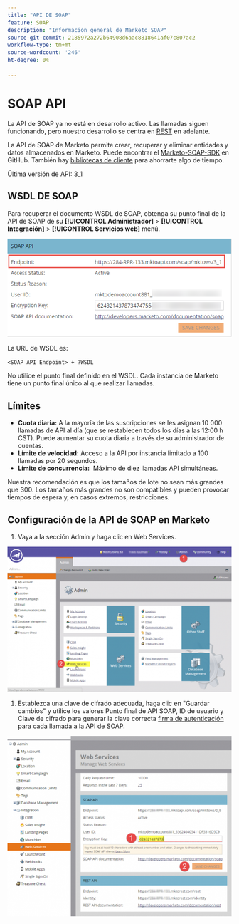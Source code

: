 ```yaml
---
title: "API DE SOAP"
feature: SOAP
description: "Información general de Marketo SOAP"
source-git-commit: 2185972a272b64908d6aac8818641af07c807ac2
workflow-type: tm+mt
source-wordcount: '246'
ht-degree: 0%

---
```



# SOAP API

La API de SOAP ya no está en desarrollo activo. Las llamadas siguen funcionando, pero nuestro desarrollo se centra en [REST](https://developer.adobe.com/marketo-apis/) en adelante.

La API de SOAP de Marketo permite crear, recuperar y eliminar entidades y datos almacenados en Marketo. Puede encontrar el [Marketo-SOAP-SDK](https://github.com/Marketo/SOAP-API-Java-Client) en GitHub. También hay [bibliotecas de cliente](https://github.com/Marketo/Community-Supported-Client-Libraries) para ahorrarte algo de tiempo.

Última versión de API: 3_1

## WSDL DE SOAP

Para recuperar el documento WSDL de SOAP, obtenga su punto final de la API de SOAP de su **[!UICONTROL Administrador]** > **[!UICONTROL Integración]** > **[!UICONTROL Servicios web]** menú.

![Punto final de SOAP](assets/endpoint-soap.png)

La URL de WSDL es:

`<SOAP API Endpoint> + ?WSDL`

No utilice el punto final definido en el WSDL. Cada instancia de Marketo tiene un punto final único al que realizar llamadas.

## Límites

- **Cuota diaria:** A la mayoría de las suscripciones se les asignan 10 000 llamadas de API al día (que se restablecen todos los días a las 12:00 h CST). Puede aumentar su cuota diaria a través de su administrador de cuentas.
- **Límite de velocidad:** Acceso a la API por instancia limitado a 100 llamadas por 20 segundos.
- **Límite de concurrencia:**  Máximo de diez llamadas API simultáneas.

Nuestra recomendación es que los tamaños de lote no sean más grandes que 300. Los tamaños más grandes no son compatibles y pueden provocar tiempos de espera y, en casos extremos, restricciones.

## Configuración de la API de SOAP en Marketo

1. Vaya a la sección Admin y haga clic en Web Services.

![admin-web-services2](assets/admin-web-services2.png)

1. Establezca una clave de cifrado adecuada, haga clic en &quot;Guardar cambios&quot; y utilice los valores Punto final de API SOAP, ID de usuario y Clave de cifrado para generar la clave correcta [firma de autenticación](authentication-signature.md) para cada llamada a la API de SOAP.

![admin-web-services3](assets/admin-web-services3.png)
